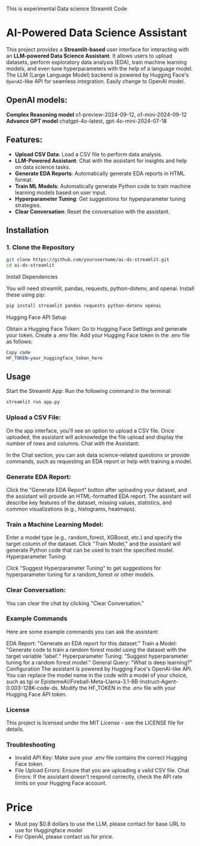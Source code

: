 This is experimental Data science Streamlit Code


# AI-Powered Data Science Assistant

This project provides a **Streamlit-based** user interface for interacting with an **LLM-powered Data Science Assistant**. It allows users to upload datasets, perform exploratory data analysis (EDA), train machine learning models, and even tune hyperparameters with the help of a language model. The LLM (Large Language Model) backend is powered by Hugging Face's `OpenAI`-like API for seamless integration. Easily change to OpenAI model.

## OpenAI models: 
**Complex Reasoning model** o1-preview-2024-09-12, o1-mini-2024-09-12  
**Advance GPT model** chatgpt-4o-latest, gpt-4o-mini-2024-07-18

## Features:
- **Upload CSV Data**: Load a CSV file to perform data analysis.
- **LLM-Powered Assistant**: Chat with the assistant for insights and help on data science tasks.
- **Generate EDA Reports**: Automatically generate EDA reports in HTML format.
- **Train ML Models**: Automatically generate Python code to train machine learning models based on user input.
- **Hyperparameter Tuning**: Get suggestions for hyperparameter tuning strategies.
- **Clear Conversation**: Reset the conversation with the assistant.

## Installation

### 1. Clone the Repository

```bash
git clone https://github.com/yourusername/ai-ds-streamlit.git
cd ai-ds-streamlit
```

Install Dependencies

You will need streamlit, pandas, requests, python-dotenv, and openai. Install these using pip:

```bash
pip install streamlit pandas requests python-dotenv openai
```

Hugging Face API Setup

Obtain a Hugging Face Token:
Go to Hugging Face Settings and generate your token.
Create a .env file:
Add your Hugging Face token in the .env file as follows:

```bash
Copy code
HF_TOKEN=your_huggingface_token_here
```

## Usage
Start the Streamlit App: Run the following command in the terminal:

```bash
streamlit run app.py
```

### Upload a CSV File:

On the app interface, you'll see an option to upload a CSV file.
Once uploaded, the assistant will acknowledge the file upload and display the number of rows and columns.
Chat with the Assistant:

In the Chat section, you can ask data science-related questions or provide commands, such as requesting an EDA report or help with training a model.

### Generate EDA Report:

Click the "Generate EDA Report" button after uploading your dataset, and the assistant will provide an HTML-formatted EDA report.
The assistant will describe key features of the dataset, missing values, statistics, and common visualizations (e.g., histograms, heatmaps).

### Train a Machine Learning Model:

Enter a model type (e.g., random_forest, XGBoost, etc.) and specify the target column of the dataset.
Click "Train Model," and the assistant will generate Python code that can be used to train the specified model.
Hyperparameter Tuning:

Click "Suggest Hyperparameter Tuning" to get suggestions for hyperparameter tuning for a random_forest or other models.

### Clear Conversation:
You can clear the chat by clicking "Clear Conversation."


### Example Commands
Here are some example commands you can ask the assistant:

EDA Report: "Generate an EDA report for this dataset."
Train a Model: "Generate code to train a random forest model using the dataset with the target variable 'label'."
Hyperparameter Tuning: "Suggest hyperparameter tuning for a random forest model."
General Query: "What is deep learning?"
Configuration
The assistant is powered by Hugging Face's OpenAI-like API. You can replace the model name in the code with a model of your choice, such as tgi or EpistemeAI/Fireball-Meta-Llama-3.1-8B-Instruct-Agent-0.003-128K-code-ds.
Modify the HF_TOKEN in the .env file with your Hugging Face API token.

### License
This project is licensed under the MIT License - see the LICENSE file for details.

### Troubleshooting
- Invalid API Key: Make sure your .env file contains the correct Hugging Face token.
- File Upload Errors: Ensure that you are uploading a valid CSV file.
Chat Errors: If the assistant doesn't respond correctly, check the API rate limits on your Hugging Face account.

# Price
- Must pay $0.8 dollars to use the LLM, please contact for base URL to use for Huggingface model
- For OpenAI, please contact us for price.

